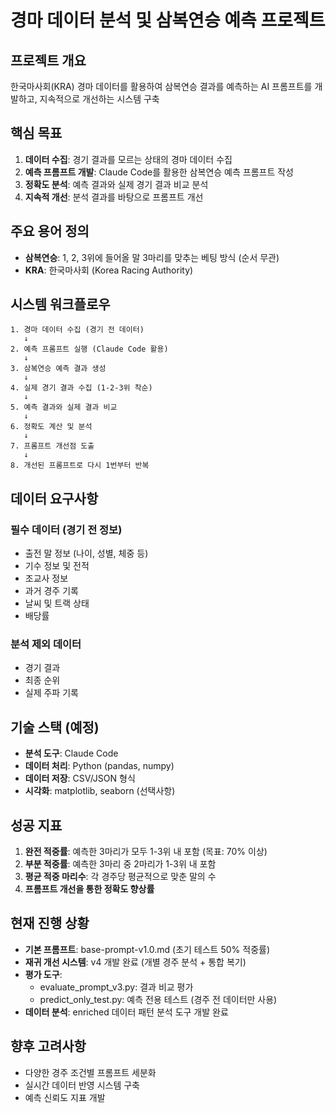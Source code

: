 # 경마 데이터 분석 및 삼복연승 예측 프로젝트

## 프로젝트 개요

한국마사회(KRA) 경마 데이터를 활용하여 삼복연승 결과를 예측하는 AI 프롬프트를 개발하고, 지속적으로 개선하는 시스템 구축

## 핵심 목표

1. **데이터 수집**: 경기 결과를 모르는 상태의 경마 데이터 수집
2. **예측 프롬프트 개발**: Claude Code를 활용한 삼복연승 예측 프롬프트 작성
3. **정확도 분석**: 예측 결과와 실제 경기 결과 비교 분석
4. **지속적 개선**: 분석 결과를 바탕으로 프롬프트 개선

## 주요 용어 정의

- **삼복연승**: 1, 2, 3위에 들어올 말 3마리를 맞추는 베팅 방식 (순서 무관)
- **KRA**: 한국마사회 (Korea Racing Authority)

## 시스템 워크플로우

```
1. 경마 데이터 수집 (경기 전 데이터)
   ↓
2. 예측 프롬프트 실행 (Claude Code 활용)
   ↓
3. 삼복연승 예측 결과 생성
   ↓
4. 실제 경기 결과 수집 (1-2-3위 착순)
   ↓
5. 예측 결과와 실제 결과 비교
   ↓
6. 정확도 계산 및 분석
   ↓
7. 프롬프트 개선점 도출
   ↓
8. 개선된 프롬프트로 다시 1번부터 반복
```

## 데이터 요구사항

### 필수 데이터 (경기 전 정보)
- 출전 말 정보 (나이, 성별, 체중 등)
- 기수 정보 및 전적
- 조교사 정보
- 과거 경주 기록
- 날씨 및 트랙 상태
- 배당률

### 분석 제외 데이터
- 경기 결과
- 최종 순위
- 실제 주파 기록

## 기술 스택 (예정)

- **분석 도구**: Claude Code
- **데이터 처리**: Python (pandas, numpy)
- **데이터 저장**: CSV/JSON 형식
- **시각화**: matplotlib, seaborn (선택사항)

## 성공 지표

1. **완전 적중률**: 예측한 3마리가 모두 1-3위 내 포함 (목표: 70% 이상)
2. **부분 적중률**: 예측한 3마리 중 2마리가 1-3위 내 포함
3. **평균 적중 마리수**: 각 경주당 평균적으로 맞춘 말의 수
4. **프롬프트 개선을 통한 정확도 향상률**

## 현재 진행 상황

- **기본 프롬프트**: base-prompt-v1.0.md (초기 테스트 50% 적중률)
- **재귀 개선 시스템**: v4 개발 완료 (개별 경주 분석 + 통합 복기)
- **평가 도구**: 
  - evaluate_prompt_v3.py: 결과 비교 평가
  - predict_only_test.py: 예측 전용 테스트 (경주 전 데이터만 사용)
- **데이터 분석**: enriched 데이터 패턴 분석 도구 개발 완료

## 향후 고려사항

- 다양한 경주 조건별 프롬프트 세분화
- 실시간 데이터 반영 시스템 구축
- 예측 신뢰도 지표 개발
